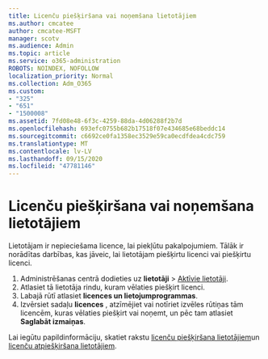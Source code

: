 ```yaml
---
title: Licenču piešķiršana vai noņemšana lietotājiem
ms.author: cmcatee
author: cmcatee-MSFT
manager: scotv
ms.audience: Admin
ms.topic: article
ms.service: o365-administration
ROBOTS: NOINDEX, NOFOLLOW
localization_priority: Normal
ms.collection: Adm_O365
ms.custom:
- "325"
- "651"
- "1500008"
ms.assetid: 7fd08e48-6f3c-4259-88da-4d06288f2b7d
ms.openlocfilehash: 693efc0755b682b17518f07e434685e68beddc14
ms.sourcegitcommit: c6692ce0fa1358ec3529e59ca0ecdfdea4cdc759
ms.translationtype: MT
ms.contentlocale: lv-LV
ms.lasthandoff: 09/15/2020
ms.locfileid: "47781146"
---
```

# <a name="assign-or-unassign-licenses-to-users"></a>Licenču piešķiršana vai noņemšana lietotājiem

Lietotājam ir nepieciešama licence, lai piekļūtu pakalpojumiem. Tālāk ir norādītas darbības, kas jāveic, lai lietotājam piešķirtu licenci vai piešķirtu licenci.
  
1. Administrēšanas centrā dodieties uz **lietotāji** \> [Aktīvie lietotāji](https://go.microsoft.com/fwlink/p/?linkid=834822).
2. Atlasiet tā lietotāja rindu, kuram vēlaties piešķirt licenci.
3. Labajā rūtī atlasiet **licences un lietojumprogrammas**.
4. Izvērsiet sadaļu **licences** , atzīmējiet vai notīriet izvēles rūtiņas tām licencēm, kuras vēlaties piešķirt vai noņemt, un pēc tam atlasiet **Saglabāt izmaiņas**.

Lai iegūtu papildinformāciju, skatiet rakstu [licenču piešķiršana lietotājiem](https://docs.microsoft.com/microsoft-365/admin/manage/assign-licenses-to-users)un [licenču atpiešķiršana lietotājiem](https://docs.microsoft.com/microsoft-365/admin/manage/remove-licenses-from-users).